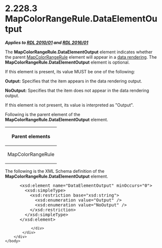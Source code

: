 <html dir="LTR" xmlns:mshelp="http://msdn.microsoft.com/mshelp" xmlns:ddue="http://ddue.schemas.microsoft.com/authoring/2003/5" xmlns:xlink="http://www.w3.org/1999/xlink" xmlns:tool="http://www.microsoft.com/tooltip">
    <head>
        <meta http-equiv="Content-Type" content="text/html; CHARSET=utf-8"></meta>
        <meta name="save" content="history"></meta>
        <title>2.228.3 MapColorRangeRule.DataElementOutput</title>
        <xml>
            <mshelp:toctitle title="2.228.3 MapColorRangeRule.DataElementOutput"></mshelp:toctitle>
            <mshelp:rltitle title="[MS-RDL]: MapColorRangeRule.DataElementOutput"></mshelp:rltitle>
            <mshelp:keyword index="A" term="d372a2c3-6bd3-49df-8702-e91ee7b401bb"></mshelp:keyword>
            <mshelp:attr name="DCSext.ContentType" value="open specification"></mshelp:attr>
            <mshelp:attr name="AssetID" value="d372a2c3-6bd3-49df-8702-e91ee7b401bb"></mshelp:attr>
            <mshelp:attr name="TopicType" value="kbRef"></mshelp:attr>
            <mshelp:attr name="DCSext.Title" value="[MS-RDL]: MapColorRangeRule.DataElementOutput" />
        </xml>
    </head>
    <body>
        <div id="header">
            <h1 class="heading">2.228.3 MapColorRangeRule.DataElementOutput</h1>
        </div>
        <div id="mainSection">
            <div id="mainBody">
                <div id="allHistory" class="saveHistory"></div>
                <div id="sectionSection0" class="section" name="collapseableSection">
                    

<p><b><i>Applies to </i></b><a href="3428e690-a348-4ec7-8a6a-8efb42d2cdee.md"><b><i>RDL 2010/01</i></b></a><b><i>
and </i></b><a href="52ce3983-2bfc-4e72-9359-42aaf5fe4509.md"><b><i>RDL 2016/01</i></b></a></p>

<p>The <b>MapColorRangeRule.DataElementOutput</b> element
indicates whether the parent <a href="1c6ca85d-f3d6-403c-9232-7d0183108a92.md">MapColorRangeRule</a>
element will appear in a <a href="b2482b3f-74ab-4ca8-a9e5-c07955011743.md#gt_9069c206-b9e9-4374-a7ee-50faf5def25b">data
rendering</a>. The <b>MapColorRangeRule.DataElementOutput</b> element is
optional. </p>

<p>If this element is present, its value MUST be one of the
following:</p>

<p><b>Output:</b> Specifies that the item appears in the
data rendering output.</p>

<p><b>NoOutput:</b> Specifies that the item does not
appear in the data rendering output.</p>

<p>If this element is not present, its value is interpreted as
&quot;Output&quot;.</p>

<p>Following is the parent element of the <b>MapColorRangeRule.DataElementOutput</b>
element.</p>

<table>
 <thead>
  <tr>
   <th>
   <p>Parent elements</p>
   </th>
  </tr>
 </thead>
 <tr>
  <td>
  <p>MapColorRangeRule</p>
  </td>
 </tr>
</table>

<p>The following is the XML Schema definition of the <b>MapColorRangeRule.DataElementOutput</b>
element.</p>

<dl>
<dd>
<div><pre> &lt;xsd:element name=&quot;DataElementOutput&quot; minOccurs=&quot;0&quot;&gt;
   &lt;xsd:simpleType&gt;
     &lt;xsd:restriction base=&quot;xsd:string&quot;&gt;
       &lt;xsd:enumeration value=&quot;Output&quot; /&gt;
       &lt;xsd:enumeration value=&quot;NoOutput&quot; /&gt;
     &lt;/xsd:restriction&gt;
   &lt;/xsd:simpleType&gt;
 &lt;/xsd:element&gt;
</pre></div>
</dd></dl>


                </div>
            </div>
        </div>
    </body>
</html>